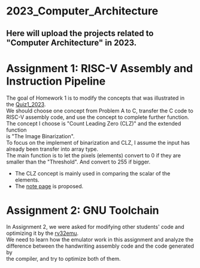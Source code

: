 # 2023_Computer_Architecture  
Here will upload the projects related to "Computer Architecture" in 2023.    
------------------------------------------------------------------------  
# Assignment 1: RISC-V Assembly and Instruction Pipeline
The goal of Homework 1 is to modify the concepts that was illustrated in  
the [Quiz1_2023](https://hackmd.io/@sysprog/arch2023-quiz1-sol).  
We should choose one concept from Problem A to C, transfer the C code to  
RISC-V assembly code, and use the concept to complete further function.  
The concept I choose is "Count Leading Zero (CLZ)" and the extended function  
is "The Image Binarization".  
To focus on the implement of binarization and CLZ, I assume the input has  
already been transfer into array type.  
The main function is to let the pixels (elements) convert to 0 if they are  
smaller than the "Threshold". And convert to 255 if bigger.  
* The CLZ concept is mainly used in comparing the scalar of the elements.  
* The [note page](https://hackmd.io/@edenlin/BkuFYLOxa) is proposed.  
  
# Assignment 2: GNU Toolchain  
In Assignment 2, we were asked for modifying other students' code and  
optimizing it by the [rv32emu](https://github.com/sysprog21/rv32emu).  
We need to learn how the emulator work in this assignment and analyze the  
difference between the handwriting assembly code and the code generated by  
the compiler, and try to optimize both of them.  

